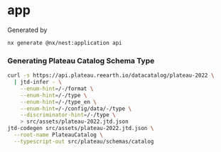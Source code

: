 # app

Generated by

```
nx generate @nx/nest:application api
```

### Generating Plateau Catalog Schema Type

```sh
curl -s https://api.plateau.reearth.io/datacatalog/plateau-2022 \
  | jtd-infer - \
    --enum-hint=/-/format \
    --enum-hint=/-/type \
    --enum-hint=/-/type_en \
    --enum-hint=/-/config/data/-/type \
    --discriminator-hint=/-/type \
    > src/assets/plateau-2022.jtd.json
jtd-codegen src/assets/plateau-2022.jtd.json \
  --root-name PlateauCatalog \
  --typescript-out src/plateau/schemas/catalog
```
